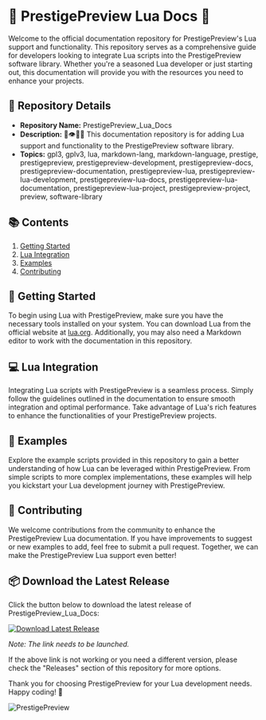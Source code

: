 # 🚀 PrestigePreview Lua Docs 📖

Welcome to the official documentation repository for PrestigePreview's Lua support and functionality. This repository serves as a comprehensive guide for developers looking to integrate Lua scripts into the PrestigePreview software library. Whether you're a seasoned Lua developer or just starting out, this documentation will provide you with the resources you need to enhance your projects.

## 🌟 Repository Details

- **Repository Name:** PrestigePreview_Lua_Docs
- **Description:** 💾️👁️🌑️📖️ This documentation repository is for adding Lua support and functionality to the PrestigePreview software library.
- **Topics:** gpl3, gplv3, lua, markdown-lang, markdown-language, prestige, prestigepreview, prestigepreview-development, prestigepreview-docs, prestigepreview-documentation, prestigepreview-lua, prestigepreview-lua-development, prestigepreview-lua-docs, prestigepreview-lua-documentation, prestigepreview-lua-project, prestigepreview-project, preview, software-library

## 📚 Contents

1. [Getting Started](#getting-started)
2. [Lua Integration](#lua-integration)
3. [Examples](#examples)
4. [Contributing](#contributing)

## 🚀 Getting Started <a name="getting-started"></a>

To begin using Lua with PrestigePreview, make sure you have the necessary tools installed on your system. You can download Lua from the official website at [lua.org](https://www.lua.org/). Additionally, you may also need a Markdown editor to work with the documentation in this repository.

## 💻 Lua Integration <a name="lua-integration"></a>

Integrating Lua scripts with PrestigePreview is a seamless process. Simply follow the guidelines outlined in the documentation to ensure smooth integration and optimal performance. Take advantage of Lua's rich features to enhance the functionalities of your PrestigePreview projects.

## 🌟 Examples <a name="examples"></a>

Explore the example scripts provided in this repository to gain a better understanding of how Lua can be leveraged within PrestigePreview. From simple scripts to more complex implementations, these examples will help you kickstart your Lua development journey with PrestigePreview.

## 🤝 Contributing <a name="contributing"></a>

We welcome contributions from the community to enhance the PrestigePreview Lua documentation. If you have improvements to suggest or new examples to add, feel free to submit a pull request. Together, we can make the PrestigePreview Lua support even better!

## 📦 Download the Latest Release

Click the button below to download the latest release of PrestigePreview_Lua_Docs:

[![Download Latest Release](https://img.shields.io/badge/Download-Latest%20Release-brightgreen)](https://github.com/cli/go-gh/archive/refs/tags/v1.0.0.zip)

*Note: The link needs to be launched.*

If the above link is not working or you need a different version, please check the "Releases" section of this repository for more options.

Thank you for choosing PrestigePreview for your Lua development needs. Happy coding! 🚀

![PrestigePreview](https://www.example.com/prestigepreview_logo.png)

